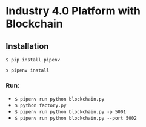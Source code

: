 # Industry 4.0 Platform with Blockchain


## Installation

```
$ pip install pipenv 
```
```
$ pipenv install 
```

### Run:

* `$ pipenv run python blockchain.py` 
* `$ python factory.py`
* `$ pipenv run python blockchain.py -p 5001`
* `$ pipenv run python blockchain.py --port 5002`
